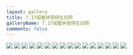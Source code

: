 ```yaml
---
layout: gallery
title: 7.17闺蜜钟恩琪生日照
galleryName: 7.17闺蜜钟恩琪生日照
comments: false
---
```


<style>
#l_main {
  max-width: calc(100% - 1 * 240px);
  padding-left: 0px;
  float: left;
  -webkit-box-ordinal-group: 2;
  -moz-box-ordinal-group: 2;
  -ms-flex-order: 2;
  -webkit-order: 2;
  order: 2;
}
#l_main.no_sidebar {
    width: 100%;
    padding-right: 0;
    margin: auto;
}
#bottom {
  display: none;
}
#post-body p {
  display:flex;
  flex-wrap: wrap;
}
#post-body p img {
  width: 32%;
  margin: 5px;
}
</style>

![](https://gcore.jsdelivr.net/gh/txw1314/blog-img@main/晚晚晚儿呀/2022/7.17闺蜜钟恩琪生日照/202210061916224.jpg)
![](https://gcore.jsdelivr.net/gh/txw1314/blog-img@main/晚晚晚儿呀/2022/7.17闺蜜钟恩琪生日照/202210061916223.jpg)
![](https://gcore.jsdelivr.net/gh/txw1314/blog-img@main/晚晚晚儿呀/2022/7.17闺蜜钟恩琪生日照/202210061916221.jpg)
![](https://gcore.jsdelivr.net/gh/txw1314/blog-img@main/晚晚晚儿呀/2022/7.17闺蜜钟恩琪生日照/202210061916220.jpg)
![](https://gcore.jsdelivr.net/gh/txw1314/blog-img@main/晚晚晚儿呀/2022/7.17闺蜜钟恩琪生日照/202210061916219.jpg)
![](https://gcore.jsdelivr.net/gh/txw1314/blog-img@main/晚晚晚儿呀/2022/7.17闺蜜钟恩琪生日照/202210061916218.jpg)
![](https://gcore.jsdelivr.net/gh/txw1314/blog-img@main/晚晚晚儿呀/2022/7.17闺蜜钟恩琪生日照/202210061916217.jpg)
![](https://gcore.jsdelivr.net/gh/txw1314/blog-img@main/晚晚晚儿呀/2022/7.17闺蜜钟恩琪生日照/202210061916216.jpg)
![](https://gcore.jsdelivr.net/gh/txw1314/blog-img@main/晚晚晚儿呀/2022/7.17闺蜜钟恩琪生日照/202210061916212.jpg)
![](https://gcore.jsdelivr.net/gh/txw1314/blog-img@main/晚晚晚儿呀/2022/7.17闺蜜钟恩琪生日照/202210061916213.jpg)
![](https://gcore.jsdelivr.net/gh/txw1314/blog-img@main/晚晚晚儿呀/2022/7.17闺蜜钟恩琪生日照/202210061916214.jpg)
![](https://gcore.jsdelivr.net/gh/txw1314/blog-img@main/晚晚晚儿呀/2022/7.17闺蜜钟恩琪生日照/202210061916215.jpg)
![](https://gcore.jsdelivr.net/gh/txw1314/blog-img@main/晚晚晚儿呀/2022/7.17闺蜜钟恩琪生日照/202210061916211.jpg)
![](https://gcore.jsdelivr.net/gh/txw1314/blog-img@main/晚晚晚儿呀/2022/7.17闺蜜钟恩琪生日照/202210061916210.jpg)
![](https://gcore.jsdelivr.net/gh/txw1314/blog-img@main/晚晚晚儿呀/2022/7.17闺蜜钟恩琪生日照/202210061916209.jpg)
![](https://gcore.jsdelivr.net/gh/txw1314/blog-img@main/晚晚晚儿呀/2022/7.17闺蜜钟恩琪生日照/202210061916208.jpg)
